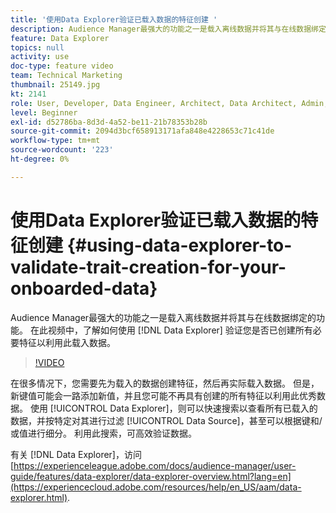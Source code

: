 ```yaml
---
title: '使用Data Explorer验证已载入数据的特征创建 '
description: Audience Manager最强大的功能之一是载入离线数据并将其与在线数据绑定的功能。 在此视频中，了解如何使用Data Explorer验证您是否已创建了利用此载入数据的所有必需特征。
feature: Data Explorer
topics: null
activity: use
doc-type: feature video
team: Technical Marketing
thumbnail: 25149.jpg
kt: 2141
role: User, Developer, Data Engineer, Architect, Data Architect, Admin, Leader
level: Beginner
exl-id: d52786ba-8d3d-4a52-be11-21b78353b28b
source-git-commit: 2094d3bcf658913171afa848e4228653c71c41de
workflow-type: tm+mt
source-wordcount: '223'
ht-degree: 0%

---
```


# 使用Data Explorer验证已载入数据的特征创建 {#using-data-explorer-to-validate-trait-creation-for-your-onboarded-data}

Audience Manager最强大的功能之一是载入离线数据并将其与在线数据绑定的功能。 在此视频中，了解如何使用 [!DNL Data Explorer] 验证您是否已创建所有必要特征以利用此载入数据。

>[!VIDEO](https://video.tv.adobe.com/v/25149/?quality=12)

在很多情况下，您需要先为载入的数据创建特征，然后再实际载入数据。 但是，新键值可能会一路添加新值，并且您可能不再具有创建的所有特征以利用此优秀数据。 使用 [!UICONTROL Data Explorer]，则可以快速搜索以查看所有已载入的数据，并按特定对其进行过滤 [!UICONTROL Data Source]，甚至可以根据键和/或值进行细分。 利用此搜索，可高效验证数据。

有关 [!DNL Data Explorer]，访问 [https://experienceleague.adobe.com/docs/audience-manager/user-guide/features/data-explorer/data-explorer-overview.html?lang=en](https://experiencecloud.adobe.com/resources/help/en_US/aam/data-explorer.html).
